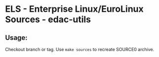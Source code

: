 # ELS - Enterprise Linux/EuroLinux Sources - edac-utils
 
## Usage:
  Checkout branch or tag. Use `make sources` to recreate  SOURCE0 archive.
